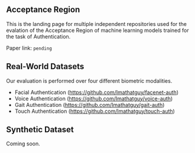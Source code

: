 ## Acceptance Region

This is the landing page for multiple independent repositories used for the evalation of the Acceptance Region of machine learning models trained for the task of Authentication.

Paper link: ```pending```

## Real-World Datasets

Our evaluation is performed over four different biometric modalities.

- Facial Authentication (https://github.com/Imathatguy/facenet-auth)
- Voice Authentication (https://github.com/Imathatguy/voice-auth)
- Gait Authentication (https://github.com/Imathatguy/gait-auth)
- Touch Authentication (https://github.com/Imathatguy/touch-auth)

## Synthetic Dataset

Coming soon.
